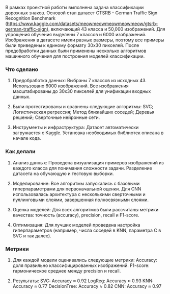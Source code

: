 В рамках проектной работы выполнена задача классификации дорожных знаков. Основой стал датасет GTSRB - German Traffic Sign Recognition Benchmark (https://www.kaggle.com/datasets/meowmeowmeowmeowmeow/gtsrb-german-traffic-sign), включающий 43 класса и 50,000 изображений. Для упрощения обучения выделены 7 классов и 6000 изображений. Изображения в датасете имели разные размеры, поэтому все примеры были приведены к единому формату 30x30 пикселей. После предобработки данных были применены несколько алгоритмов машинного обучения для построения моделей классификации.

### Что сделано
1) Предобработка данных:
Выбраны 7 классов из исходных 43.
Использовано 6000 изображений.
Все изображения масштабированы до 30x30 пикселей для унификации входных данных.

2) Были протестированы и сравнены следующие алгоритмы:
SVC;
Логистическая регрессия;
Метод ближайших соседей;
Деревья решений;
Сверточные нейронные сети.

3) Инструменты и инфраструктура:
Датасет автоматически загружается с Kaggle.
Установка необходимых библиотек описана в начале кода.


### Как делали
1) Анализ данных:
Проведена визуализация примеров изображений из каждого класса для понимания сложности задачи.
Разделение датасета на обучающую и тестовую выборки.

2) Моделирование:
Все алгоритмы запускались с базовыми гиперпараметрами для первоначальной оценки.
Для CNN использовалась архитектура с несколькими сверточными и пуллинговыми слоями, завершенная полносвязными слоями.

3) Оценка моделей:
Для всех алгоритмов были рассчитаны метрики качества: точность (accuracy), precision, recall и F1-score.

4) Оптимизация:
Для лучших моделей проведена настройка гиперпараметров (например, числа соседей в KNN, параметра C в SVC и так далее).


### Метрики
1) Для каждой модели оценивались следующие метрики:
Accuracy: доля правильно классифицированных изображений.
F1-score: гармоническое среднее между precision и recall.

2) Результаты:
SVC: Accuracy ≈ 0.92
LogReg: Accuracy ≈ 0.93
KNN: Accuracy ≈ 0.77
DecisionTree: Accuracy ≈ 0.82
CNN: Accuracy ≈ 0.97
